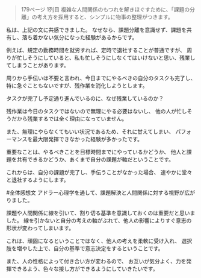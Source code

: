 

>179ページ 1列目
複雑な人間関係のもつれを解きほぐすために、「課題の分離」の考え方を採用すると、シンプルに物事の整理がつきます。

私は、上記の文に共感できました。
なぜなら、課題分離を意識せず、課題を共有し、落ち着かない気分になった経験があるからです。

例えば、規定の勤務時間を就労すれば、定時で退社することが普通ですが、
周りが忙しそうにしていると、私も忙しそうにしなくてはいけないと思い、残業してしまうことがあります。

周りから手伝いは不要と言われ、今日までにやるべきの自分のタスクも完了し、
特に急ぐこともないですが、残作業を消化しようとします。

タスクが完了し予定通り進んでいるのに、なぜ残業しているのか？

残作業は今日のタスクではないので無理にやる必要はないし、
他の人が忙しそうだから残業するでは全く理由になっていません。

また、無理にやらなくてもいい状況であるため、それに甘えてしまい、
パフォーマンスを最大限発揮できなかった経験が多かったです。

重要なことは、やるべきことを目標時間までにやっているかどうか、
他人と課題を共有できるかどうか、あくまで自分の課題が軸だということです。

これからは、自分の課題が完了し、手伝うことがなかった場合、
速やかに堂々と退社するようにします。


#全体感想文
アドラー心理学を通して、課題解決と人間関係に対する視野が広がりました。

課題や人間関係に線を引いて、割り切る基準を意識しておくのは重要だと思いました。
線を引かないと自分の考えの軸がぶれて、他人の影響によりすぐ意志の形状が変わってしまいます。

これは、頑固になるということではなく、他人の考えを柔軟に受け入れ、
選択肢を増やした上で、自分の基準で意志決定をするということです。

また、人の性格によって付き合い方が変わるので、
お互いが気分よく、力を発揮できるよう、色々な接し方ができるようにしていきたいです。

